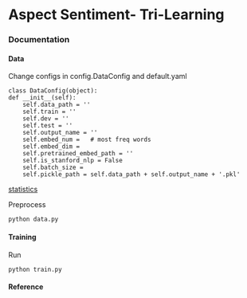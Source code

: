 # Aspect Sentiment- Tri-Learning

###  Documentation

#### Data

Change configs in config.DataConfig and default.yaml
    
    
    class DataConfig(object):
    def __init__(self):
        self.data_path = ''
        self.train = ''
        self.dev = ''
        self.test = ''
        self.output_name = ''
        self.embed_num =   # most freq words
        self.embed_dim = 
        self.pretrained_embed_path = ''
        self.is_stanford_nlp = False
        self.batch_size = 
        self.pickle_path = self.data_path + self.output_name + '.pkl'
        
[statistics](https://docs.google.com/spreadsheets/d/18AfV2o6X47m8CaY0XKV24MgGeFJ_DqqGGdLNW9hGLVo/edit#gid=219973634)

Preprocess
    
    python data.py

#### Training
Run 

    python train.py



#### Reference